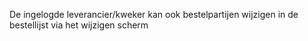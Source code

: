 De ingelogde leverancier/kweker kan ook bestelpartijen wijzigen in de bestellijst via het wijzigen scherm